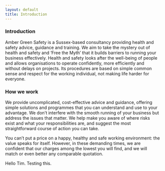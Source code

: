 ```yaml
---
layout: default
title: Introduction
---
```


### Introduction
Amber Green Safety is a Sussex-based consultancy providing health and safety advice, guidance and training. We aim to take the mystery out of health and safety and ‘Free the Myth’ that it builds barriers to running your business effectively. Health and safety looks after the well-being of people and allows organisations to operate confidently, more efficiently and without delays on projects. Its procedures are based on simple common sense and respect for the working individual, not making life harder for everyone.

### How we work
We provide uncomplicated, cost-effective advice and guidance, offering simple solutions and programmes that you can understand and use to your advantage. We don’t interfere with the smooth running of your business but address the issues that matter. We help make you aware of where risks exist and what your responsibilities are, and suggest the most straightforward course of action you can take.

You can’t put a price on a happy, healthy and safe working environment: the value speaks for itself. However, in these demanding times, we are confident that our charges among the lowest you will find, and we will match or even better any comparable quotation.

Hello Tim. Testing this.